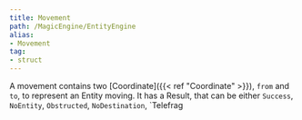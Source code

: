 ```yaml
---
title: Movement
path: /MagicEngine/EntityEngine
alias: 
- Movement
tag: 
- struct
---
```

A movement contains two [Coordinate]({{< ref "Coordinate" >}}), `from` and `to`, to represent an Entity moving.
It has a Result, that can be either `Success`, `NoEntity`, `Obstructed`, `NoDestination`, `Telefrag
